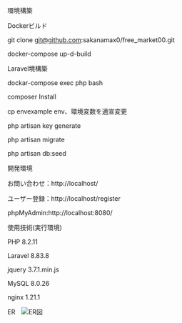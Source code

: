 環境構築

Dockerビルド

  git clone git@github.com:sakanamax0/free_market00.git

  docker-compose up-d-build

Laravel境構築

  dockar-compose exec php bash

  composer Install

  cp envexample env、環境変数を適宣変更

  php artisan key generate

  php artisan migrate

  php artisan db:seed

開発環境

  お問い合わせ：http://localhost/

  ユーザー登録：http://localhost/register

  phpMyAdmin:http://localhost:8080/

使用技術(実行環境)

  PHP 8.2.11

  Laravel 8.83.8

  jquery 3.7.1.min.js

  MySQL 8.0.26

  nginx 1.21.1

ER　![ER図](src/public/images/test.png)
